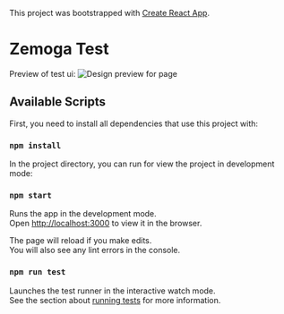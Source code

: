 This project was bootstrapped with [Create React App](https://github.com/facebook/create-react-app).

# Zemoga Test

Preview of test ui:
![Design preview for page](https://s3-us-west-2.amazonaws.com/zemoga-files/ui/candidates-test/test-ui-v2.png)

## Available Scripts

First, you need to install all dependencies that use this project with:
### `npm install`

In the project directory, you can run for view the project in development mode:

### `npm start`

Runs the app in the development mode.<br />
Open [http://localhost:3000](http://localhost:3000) to view it in the browser.

The page will reload if you make edits.<br />
You will also see any lint errors in the console.

### `npm run test`

Launches the test runner in the interactive watch mode.<br />
See the section about [running tests](https://facebook.github.io/create-react-app/docs/running-tests) for more information.
